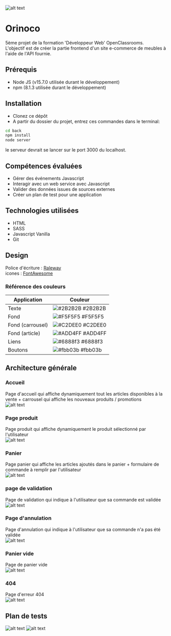 ![alt text](https://github.com/maximelbv/MaximeLefebvre_5_300921/blob/master/front/media/img/logo.png?raw=true)

# Orinoco
5ème projet de la formation 'Développeur Web' OpenClassrooms.<br>
L'objectif est de créer la partie frontend d'un site e-commerce de meubles à l'aide de l'API fournie.

## Prérequis 
<ul>
    <li>Node JS (v15.7.0 utilisée durant le développement)</li>
    <li>npm (8.1.3 utilisée durant le développement)</li>
</ul>

## Installation
- Clonez ce dépôt
- A partir du dossier du projet, entrez ces commandes dans le terminal:
```bash
cd back
npm install
node server
```

le serveur devrait se lancer sur le port 3000 du localhost. <br>

## Compétences évaluées 
<ul>
  <li>Gérer des événements Javascript</li>
  <li>Interagir avec un web service avec Javascript</li>
  <li>Valider des données issues de sources externes</li>
  <li>Créer un plan de test pour une application</li>
</ul>

## Technologies utilisées
<ul>
  <li>HTML</li>
  <li>SASS</li>
  <li>Javascript Vanilla</li>
  <li>Git</li>
</ul>

## Design

Police d'écriture : [Raleway](https://fonts.google.com/specimen/Raleway) <br>
icones : [FontAwesome](https://fontawesome.com/)

### Référence des couleurs
| Application            | Couleur                                                               |
| ----------------- | ------------------------------------------------------------------ |
| Texte | ![#2B2B2B](https://via.placeholder.com/10/2B2B2B?text=+) #2B2B2B |
| Fond | ![#F5F5F5](https://via.placeholder.com/10/F5F5F5?text=+) #F5F5F5 |
| Fond (carrousel) | ![#C2DEE0](https://via.placeholder.com/10/C2DEE0?text=+) #C2DEE0 |
| Fond (article) | ![#ADD4FF](https://via.placeholder.com/10/ADD4FF?text=+) #ADD4FF |
| Liens | ![#6888f3](https://via.placeholder.com/10/6888f3?text=+) #6888f3 |
| Boutons | ![#fbb03b](https://via.placeholder.com/10/fbb03b?text=+) #fbb03b |

## Architecture générale 

### Accueil
Page d'accueil qui affiche dynamiquement tout les articles disponibles à la vente + carrousel qui affiche les nouveaux produits / promotions <br>
![alt text](https://github.com/maximelbv/MaximeLefebvre_5_300921/blob/master/front/media/img/accueil.png?raw=true)
### Page produit
Page produit qui affiche dynamiquement le produit sélectionné par l'utilisateur <br>
![alt text](https://github.com/maximelbv/MaximeLefebvre_5_300921/blob/master/front/media/img/article.png?raw=true)
### Panier
Page panier qui affiche les articles ajoutés dans le panier + formulaire de commande à remplir par l'utilisateur <br>
![alt text](https://github.com/maximelbv/MaximeLefebvre_5_300921/blob/master/front/media/img/panier.png?raw=true)
### page de validation
Page de validation qui indique à l'utilisateur que sa commande est validée <br>
![alt text](https://github.com/maximelbv/MaximeLefebvre_5_300921/blob/master/front/media/img/validation.png?raw=true)
### Page d'annulation
Page d'annulation qui indique à l'utilisateur que sa commande n'a pas été validée <br>
![alt text](https://github.com/maximelbv/MaximeLefebvre_5_300921/blob/master/front/media/img/cancellation.png?raw=true)
### Panier vide
Page de panier vide <br>
![alt text](https://github.com/maximelbv/MaximeLefebvre_5_300921/blob/master/front/media/img/panierVide.png?raw=true)
### 404
Page d'erreur 404 <br>
![alt text](https://github.com/maximelbv/MaximeLefebvre_5_300921/blob/master/front/media/img/404.png?raw=true)

## Plan de tests 
![alt text](https://github.com/maximelbv/MaximeLefebvre_5_300921/blob/master/front/media//img/planDeTest1.png?raw=true)
![alt text](https://github.com/maximelbv/MaximeLefebvre_5_300921/blob/master/front/media//img/planDeTest2.png?raw=true)
